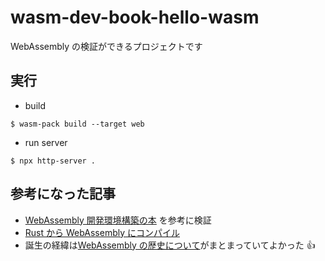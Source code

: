 # wasm-dev-book-hello-wasm

WebAssembly の検証ができるプロジェクトです

## 実行

- build

```
$ wasm-pack build --target web
```

- run server

```
$ npx http-server .
```

## 参考になった記事

- [WebAssembly 開発環境構築の本](https://wasm-dev-book.netlify.app/) を参考に検証
- [Rust から WebAssembly にコンパイル](https://developer.mozilla.org/ja/docs/WebAssembly/Rust_to_Wasm)
- 誕生の経緯は[WebAssembly の歴史について](https://zenn.dev/hodagi/articles/4925afbeb3c4dc)がまとまっていてよかった 👍
